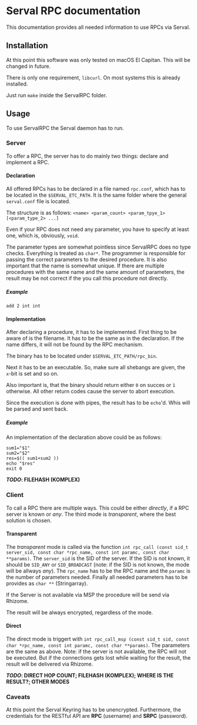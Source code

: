 # Serval RPC documentation
This documentation provides all needed information to use RPCs via Serval.

## Installation
At this point this software was only tested on macOS El Capitan. This will be changed in future.

There is only one requirement, `libcurl`. On most systems this is already installed.

Just run `make` inside the ServalRPC folder.

## Usage
To use ServalRPC the Serval daemon has to run.

### Server
To offer a RPC, the server has to do mainly two things: declare and implement a RPC.

#### Declaration
All offered RPCs has to be declared in a file named `rpc.conf`, which has to be located in the `$SERVAL_ETC_PATH`. It is the same folder where the general `serval.conf` file is located.

The structure is as follows: `<name> <param_count> <param_tpye_1> [<param_type_2> ...]`

Even if your RPC does not need any parameter, you have to specify at least one, which is, obviously, `void`.

The parameter types are somewhat pointless since ServalRPC does no type checks. Everything is treated as `char*`. The programmer is responsible for passing the correct parameters to the desired procedure. It is also important that the name is somewhat unique. If there are multiple procedures with the same name and the same amount of parameters, the result may be not correct if the you call this procedure not directly.

##### Example
```
add 2 int int
```

#### Implementation
After declaring a procedure, it has to be implemented. First thing to be aware of is the filename. It has to be the same as in the declaration. If the name differs, it will not be found by the RPC mechanism.

The binary has to be located under `$SERVAL_ETC_PATH/rpc_bin`.

Next it has to be an executable. So, make sure all shebangs are given, the `x`-bit is set and so on.

Also important is, that the binary should return either `0` on succes or `1` otherwise. All other return codes cause the server to abort execution.

Since the execution is done with pipes, the result has to be `echo`\'d. Whis will be parsed and sent back.

##### Example
An implementation of the declaration above could be as follows:

```
sum1="$1"
sum2="$2"
res=$(( sum1+sum2 ))
echo "$res"
exit 0
```
__*TODO*: FILEHASH (KOMPLEX)__

### Client
To call a RPC there are multiple ways. This could be either *directly*, if a RPC server is known or *any*. The third mode is *transparent*, where the best solution is chosen.

#### Transparent
The *transparent* mode is called via the function `int rpc_call (const sid_t server_sid, const char *rpc_name, const int paramc, const char **params)`. The `server_sid` is the SID of the server. If the SID is not known, it should be `SID_ANY` or `SID_BROADCAST` (note: if the SID is not known, the mode will be allways *any*). The `rpc_name` has to be the RPC name and the `paramc` is the number of parameters needed. Finally all needed parameters has to be provides as `char **` (Stringarray).

If the Server is not available via MSP the procedure will be send via Rhizome.

The result will be always encrypted, regardless of the mode.

#### Direct
The direct mode is triggert with `int rpc_call_msp (const sid_t sid, const char *rpc_name, const int paramc, const char **params)`. The parameters are the same as above. Note: if the server is not available, the RPC will not be executed. But if the connections gets lost while waiting for the result, the result will be delivered via Rhizome.

__*TODO*: DIRECT HOP COUNT; FILEHASH (KOMPLEX); WHERE IS THE RESULT?; OTHER MODES__

### Caveats
At this point the Serval Keyring has to be unencrypted. Furthermore, the credentials for the RESTful API are __RPC__ (username) and __SRPC__ (password).
